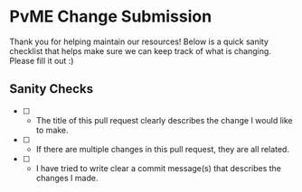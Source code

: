 # PvME Change Submission
Thank you for helping maintain our resources! Below is a quick sanity checklist that helps make sure we can keep track of what is changing. Please fill it out :)

## __Sanity Checks__
- [ ] - The title of this pull request clearly describes the change I would like to make.
- [ ] - If there are multiple changes in this pull request, they are all related.
- [ ] - I have tried to write clear a commit message(s) that describes the changes I made.
